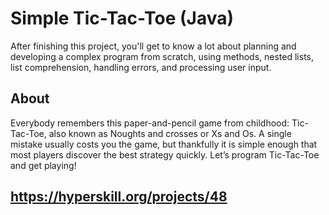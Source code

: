 # Simple Tic-Tac-Toe (Java)

After finishing this project, you'll get to know a lot about planning and developing a complex program from scratch, using methods, nested lists, list comprehension, handling errors, and processing user input.

## About

Everybody remembers this paper-and-pencil game from childhood: Tic-Tac-Toe, also known as Noughts and crosses or Xs and Os. A single mistake usually costs you the game, but thankfully it is simple enough that most players discover the best strategy quickly. Let’s program Tic-Tac-Toe and get playing!

## https://hyperskill.org/projects/48
